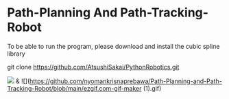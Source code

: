 # Path-Planning And Path-Tracking-Robot


To be able to run the program, please download and install the cubic spline library

git clone https://github.com/AtsushiSakai/PythonRobotics.git

![](https://github.com/nyomankrisnaprebawa/Path-Planning-and-Path-Tracking-Robot/blob/main/ezgif.com-gif-maker.gif)
&
![](https://github.com/nyomankrisnaprebawa/Path-Planning-and-Path-Tracking-Robot/blob/main/ezgif.com-gif-maker (1).gif)
